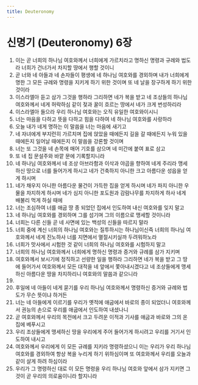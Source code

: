```yaml
---
title: Deuteronomy
---
```


# 신명기 (Deuteronomy) 6장
1. 이는 곧 너희의 하나님 여호와께서 너희에게 가르치라고 명하신 명령과 규례와 법도라 너희가 건너가서 차지할 땅에서 행할 것이니
1. 곧 너와 네 아들과 네 손자들이 평생에 네 하나님 여호와를 경외하며 내가 너희에게 명한 그 모든 규례와 명령을 지키게 하기 위한 것이며 또 네 날을 장구하게 하기 위한 것이라
1. 이스라엘아 듣고 삼가 그것을 행하라 그리하면 네가 복을 받고 네 조상들의 하나님 여호와께서 네게 허락하심 같이 젖과 꿀이 흐르는 땅에서 네가 크게 번성하리라
1. 이스라엘아 들으라 우리 하나님 여호와는 오직 유일한 여호와이시니
1. 너는 마음을 다하고 뜻을 다하고 힘을 다하여 네 하나님 여호와를 사랑하라
1. 오늘 내가 네게 명하는 이 말씀을 너는 마음에 새기고
1. 네 자녀에게 부지런히 가르치며 집에 앉았을 때에든지 길을 갈 때에든지 누워 있을 때에든지 일어날 때에든지 이 말씀을 강론할 것이며
1. 너는 또 그것을 네 손목에 매어 기호를 삼으며 네 미간에 붙여 표로 삼고
1. 또 네 집 문설주와 바깥 문에 기록할지니라
1. 네 하나님 여호와께서 네 조상 아브라함과 이삭과 야곱을 향하여 네게 주리라 맹세하신 땅으로 너를 들어가게 하시고 네가 건축하지 아니한 크고 아름다운 성읍을 얻게 하시며
1. 네가 채우지 아니한 아름다운 물건이 가득한 집을 얻게 하시며 네가 파지 아니한 우물을 차지하게 하시며 네가 심지 아니한 포도원과 감람나무를 차지하게 하사 네게 배불리 먹게 하실 때에
1. 너는 조심하여 너를 애굽 땅 종 되었던 집에서 인도하여 내신 여호와를 잊지 말고
1. 네 하나님 여호와를 경외하며 그를 섬기며 그의 이름으로 맹세할 것이니라
1. 너희는 다른 신들 곧 네 사면에 있는 백성의 신들을 따르지 말라
1. 너희 중에 계신 너희의 하나님 여호와는 질투하시는 하나님이신즉 너희의 하나님 여호와께서 네게 진노하사 너를 지면에서 멸절시키실까 두려워하노라
1. 너희가 맛사에서 시험한 것 같이 너희의 하나님 여호와를 시험하지 말고
1. 너희의 하나님 여호와께서 너희에게 명하신 명령과 증거와 규례를 삼가 지키며
1. 여호와께서 보시기에 정직하고 선량한 일을 행하라 그리하면 네가 복을 받고 그 땅에 들어가서 여호와께서 모든 대적을 네 앞에서 쫓아내시겠다고 네 조상들에게 맹세하신 아름다운 땅을 차지하리니 여호와의 말씀과 같으니라
1. 
1. 후일에 네 아들이 네게 묻기를 우리 하나님 여호와께서 명령하신 증거와 규례와 법도가 무슨 뜻이냐 하거든
1. 너는 네 아들에게 이르기를 우리가 옛적에 애굽에서 바로의 종이 되었더니 여호와께서 권능의 손으로 우리를 애굽에서 인도하여 내셨나니
1. 곧 여호와께서 우리의 목전에서 크고 두려운 이적과 기사를 애굽과 바로와 그의 온 집에 베푸시고
1. 우리 조상들에게 맹세하신 땅을 우리에게 주어 들어가게 하시려고 우리를 거기서 인도하여 내시고
1. 여호와께서 우리에게 이 모든 규례를 지키라 명령하셨으니 이는 우리가 우리 하나님 여호와를 경외하여 항상 복을 누리게 하기 위하심이며 또 여호와께서 우리를 오늘과 같이 살게 하려 하심이라
1. 우리가 그 명령하신 대로 이 모든 명령을 우리 하나님 여호와 앞에서 삼가 지키면 그것이 곧 우리의 의로움이니라 할지니라